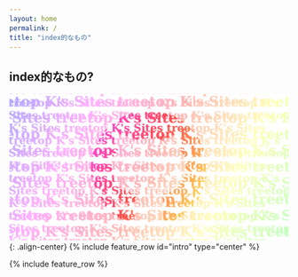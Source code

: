 ```yaml
---
layout: home
permalink: /
title: "index的なもの"
---
```

## index的なもの?
![OGP-GitHub](/assets/images/OGP-GitHub.png){: .align-center}
{% include feature_row id="intro" type="center" %}

{% include feature_row %}
